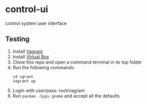 # control-ui
control system user interface

## Testing
1. Install [Vagrant](https://www.vagrantup.com/downloads)
1. Install [Virtual Box](https://www.virtualbox.org/wiki/Downloads)
1. Clone this repo and open a command terminal in its top folder
1. Run the following commands:
   ```
   cd vgrant
   vagrant up
   ```
1. Login with user/pass: root/vagrant
1. Run `pacman -Syyu gnome` and accept all the defaults
